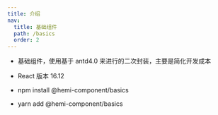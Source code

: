 ```yaml
---
title: 介绍
nav:
  title: 基础组件
  path: /basics
  order: 2
---
```


- 基础组件，使用基于 antd4.0 来进行的二次封装，主要是简化开发成本
- React 版本 16.12

- npm install @hemi-component/basics
- yarn add @hemi-component/basics
